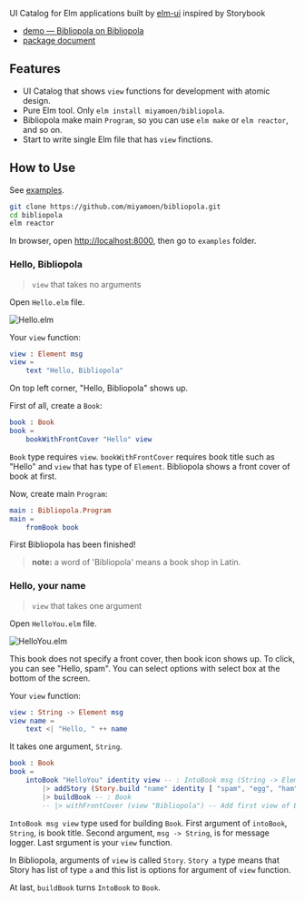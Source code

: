 UI Catalog for Elm applications built by [elm-ui](https://package.elm-lang.org/packages/mdgriffith/elm-ui/latest/) inspired by Storybook

* [demo &mdash; Bibliopola on Bibliopola](https://miyamoen.github.io/bibliopola/)
* [package document](http://package.elm-lang.org/packages/miyamoen/bibliopola/latest)

## Features

* UI Catalog that shows `view` functions for development with atomic design.
* Pure Elm tool. Only `elm install miyamoen/bibliopola`.
* Bibliopola make main `Program`, so you can use `elm make` or `elm reactor`, and so on.
* Start to write single Elm file that has `view` finctions.


## How to Use

See [examples](https://github.com/miyamoen/bibliopola/tree/master/examples).

```sh
git clone https://github.com/miyamoen/bibliopola.git
cd bibliopola
elm reactor
```

In browser, open <http://localhost:8000>, then go to `examples` folder.

### Hello, Bibliopola

> `view` that takes no arguments

Open `Hello.elm` file.

![Hello.elm](https://i.gyazo.com/d773e7f21d4b0dd4ec091c11b2925f30.png)

Your `view` function:

```elm
view : Element msg
view =
    text "Hello, Bibliopola"
```

On top left corner, "Hello, Bibliopola" shows up.

First of all, create a `Book`:

```elm
book : Book
book =
    bookWithFrontCover "Hello" view
```

`Book` type requires `view`. `bookWithFrontCover` requires book title such as "Hello" and `view` that has type of `Element`. Bibliopola shows a front cover of book at first.

Now, create main `Program`:

```elm
main : Bibliopola.Program
main =
    fromBook book
```

First Bibliopola has been finished!

> **note:** a word of 'Bibliopola' means a book shop in Latin.

### Hello, your name

> `view` that takes one argument

Open `HelloYou.elm` file.

![HelloYou.elm](https://i.gyazo.com/030facb8ce9160be3a0310c0bf004e55.png)

This book does not specify a front cover, then book icon shows up. To click, you can see "Hello, spam". You can select options with select box at the bottom of the screen.

Your `view` function:

```elm
view : String -> Element msg
view name =
    text <| "Hello, " ++ name
```

It takes one argument, `String`.

```elm
book : Book
book =
    intoBook "HelloYou" identity view -- : IntoBook msg (String -> Element msg)
        |> addStory (Story.build "name" identity [ "spam", "egg", "ham" ]) -- : IntoBook msg (Element msg)
        |> buildBook -- : Book
        -- |> withFrontCover (view "Bibliopola") -- Add first view of Book
```

`IntoBook msg view` type used for building `Book`. First argument of `intoBook`, `String`, is book title. Second argument, `msg -> String`, is for message logger. Last srgument is your `view` function.

In Bibliopola, arguments of `view` is called `Story`. `Story a` type means that Story has list of type `a` and this list is options for argument of `view` function.

At last, `buildBook` turns `IntoBook` to `Book`.
